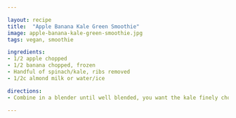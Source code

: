 ```yaml
---

layout: recipe
title:  "Apple Banana Kale Green Smoothie"
image: apple-banana-kale-green-smoothie.jpg
tags: vegan, smoothie

ingredients:
- 1/2 apple chopped
- 1/2 banana chopped, frozen
- Handful of spinach/kale, ribs removed
- 1/2c almond milk or water/ice

directions:
- Combine in a blender until well blended, you want the kale finely chopped.

---
```

